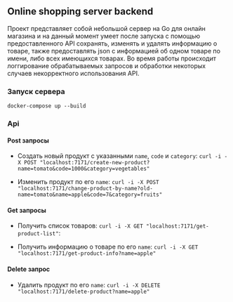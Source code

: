 ## Online shopping server backend

Проект представляет собой небольшой сервер на Go для онлайн магазина и на данный момент умеет после запуска с помощью предоставленного API сохранять, изменять и удалять информацию о товаре, также предоставлять json с информацией об одном товаре по имени, либо всех имеющихся товарах. Во время работы происходит логгирование обрабатываемых запросов и обработки некоторых случаев некорректного использования API.

### Запуск сервера

`docker-compose up --build`

### Api

#### Post запросы

* Создать новый продукт с указанными `name`, `code` и `category`:
`curl -i -X POST "localhost:7171/create-new-product?name=tomato&code=1000&category=vegetables"`

* Изменить продукт по его `name`:
`curl -i -X POST "localhost:7171/change-product-by-name?old-name=tomato&name=apple&code=7&category=fruits"`

#### Get запросы

* Получить список товаров:
`curl -i -X GET "localhost:7171/get-product-list"`:

* Получить информацию о товаре по его `name`:
`curl -i -X GET "localhost:7171/get-product-info?name=apple"`

#### Delete запрос

* Удалить продукт по его `name`:
`curl -i -X DELETE "localhost:7171/delete-product?name=apple"`

